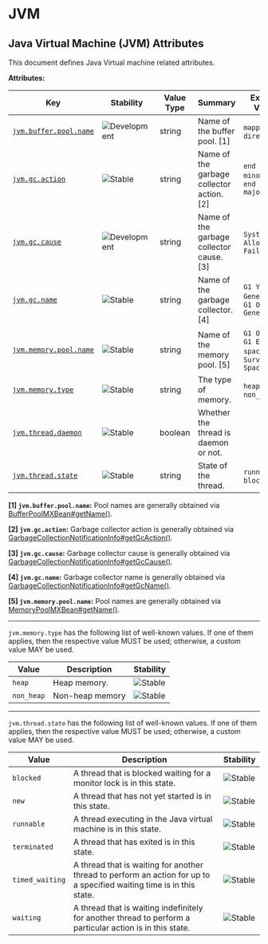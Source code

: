 <!-- NOTE: THIS FILE IS AUTOGENERATED. DO NOT EDIT BY HAND. -->
<!-- see templates/registry/markdown/attribute_namespace.md.j2 -->

# JVM

## Java Virtual Machine (JVM) Attributes

This document defines Java Virtual machine related attributes.

**Attributes:**

| Key | Stability | Value Type | Summary | Example Values |
|---|---|---|---|---|
| <a id="jvm-buffer-pool-name" href="#jvm-buffer-pool-name">`jvm.buffer.pool.name`</a> | ![Development](https://img.shields.io/badge/-development-blue) | string | Name of the buffer pool. [1] | `mapped`; `direct` |
| <a id="jvm-gc-action" href="#jvm-gc-action">`jvm.gc.action`</a> | ![Stable](https://img.shields.io/badge/-stable-lightgreen) | string | Name of the garbage collector action. [2] | `end of minor GC`; `end of major GC` |
| <a id="jvm-gc-cause" href="#jvm-gc-cause">`jvm.gc.cause`</a> | ![Development](https://img.shields.io/badge/-development-blue) | string | Name of the garbage collector cause. [3] | `System.gc()`; `Allocation Failure` |
| <a id="jvm-gc-name" href="#jvm-gc-name">`jvm.gc.name`</a> | ![Stable](https://img.shields.io/badge/-stable-lightgreen) | string | Name of the garbage collector. [4] | `G1 Young Generation`; `G1 Old Generation` |
| <a id="jvm-memory-pool-name" href="#jvm-memory-pool-name">`jvm.memory.pool.name`</a> | ![Stable](https://img.shields.io/badge/-stable-lightgreen) | string | Name of the memory pool. [5] | `G1 Old Gen`; `G1 Eden space`; `G1 Survivor Space` |
| <a id="jvm-memory-type" href="#jvm-memory-type">`jvm.memory.type`</a> | ![Stable](https://img.shields.io/badge/-stable-lightgreen) | string | The type of memory. | `heap`; `non_heap` |
| <a id="jvm-thread-daemon" href="#jvm-thread-daemon">`jvm.thread.daemon`</a> | ![Stable](https://img.shields.io/badge/-stable-lightgreen) | boolean | Whether the thread is daemon or not. |  |
| <a id="jvm-thread-state" href="#jvm-thread-state">`jvm.thread.state`</a> | ![Stable](https://img.shields.io/badge/-stable-lightgreen) | string | State of the thread. | `runnable`; `blocked` |

**[1] `jvm.buffer.pool.name`:** Pool names are generally obtained via [BufferPoolMXBean#getName()](https://docs.oracle.com/en/java/javase/11/docs/api/java.management/java/lang/management/BufferPoolMXBean.html#getName()).

**[2] `jvm.gc.action`:** Garbage collector action is generally obtained via [GarbageCollectionNotificationInfo#getGcAction()](https://docs.oracle.com/en/java/javase/11/docs/api/jdk.management/com/sun/management/GarbageCollectionNotificationInfo.html#getGcAction()).

**[3] `jvm.gc.cause`:** Garbage collector cause is generally obtained via [GarbageCollectionNotificationInfo#getGcCause()](https://docs.oracle.com/en/java/javase/11/docs/api/jdk.management/com/sun/management/GarbageCollectionNotificationInfo.html#getGcCause()).

**[4] `jvm.gc.name`:** Garbage collector name is generally obtained via [GarbageCollectionNotificationInfo#getGcName()](https://docs.oracle.com/en/java/javase/11/docs/api/jdk.management/com/sun/management/GarbageCollectionNotificationInfo.html#getGcName()).

**[5] `jvm.memory.pool.name`:** Pool names are generally obtained via [MemoryPoolMXBean#getName()](https://docs.oracle.com/en/java/javase/11/docs/api/java.management/java/lang/management/MemoryPoolMXBean.html#getName()).

---

`jvm.memory.type` has the following list of well-known values. If one of them applies, then the respective value MUST be used; otherwise, a custom value MAY be used.

| Value  | Description | Stability |
|---|---|---|
| `heap` | Heap memory. | ![Stable](https://img.shields.io/badge/-stable-lightgreen) |
| `non_heap` | Non-heap memory | ![Stable](https://img.shields.io/badge/-stable-lightgreen) |

---

`jvm.thread.state` has the following list of well-known values. If one of them applies, then the respective value MUST be used; otherwise, a custom value MAY be used.

| Value  | Description | Stability |
|---|---|---|
| `blocked` | A thread that is blocked waiting for a monitor lock is in this state. | ![Stable](https://img.shields.io/badge/-stable-lightgreen) |
| `new` | A thread that has not yet started is in this state. | ![Stable](https://img.shields.io/badge/-stable-lightgreen) |
| `runnable` | A thread executing in the Java virtual machine is in this state. | ![Stable](https://img.shields.io/badge/-stable-lightgreen) |
| `terminated` | A thread that has exited is in this state. | ![Stable](https://img.shields.io/badge/-stable-lightgreen) |
| `timed_waiting` | A thread that is waiting for another thread to perform an action for up to a specified waiting time is in this state. | ![Stable](https://img.shields.io/badge/-stable-lightgreen) |
| `waiting` | A thread that is waiting indefinitely for another thread to perform a particular action is in this state. | ![Stable](https://img.shields.io/badge/-stable-lightgreen) |
